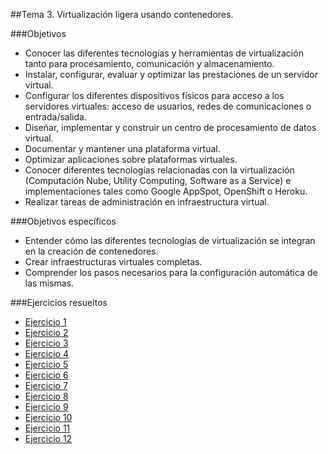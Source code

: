 ##Tema 3. Virtualización ligera usando contenedores.

###Objetivos

* Conocer las diferentes tecnologías y herramientas de virtualización tanto para procesamiento, comunicación y almacenamiento.
* Instalar, configurar, evaluar y optimizar las prestaciones de un servidor virtual.
* Configurar los diferentes dispositivos físicos para acceso a los servidores virtuales: acceso de usuarios, redes de comunicaciones o entrada/salida.
* Diseñar, implementar y construir un centro de procesamiento de datos virtual.
* Documentar y mantener una plataforma virtual.
* Optimizar aplicaciones sobre plataformas virtuales.
* Conocer diferentes tecnologías relacionadas con la virtualización (Computación Nube, Utility Computing, Software as a Service) e implementaciones tales como Google AppSpot, OpenShift o Heroku.
* Realizar tareas de administración en infraestructura virtual.

###Objetivos específicos

* Entender cómo las diferentes tecnologías de virtualización se integran en la creación de contenedores.
* Crear infraestructuras virtuales completas.
* Comprender los pasos necesarios para la configuración automática de las mismas.

###Ejercicios resueltos 

* [Ejercicio 1](Ejercicio1.md)
* [Ejercicio 2](Ejercicio2.md)
* [Ejercicio 3](Ejercicio3.md)
* [Ejercicio 4](Ejercicio4.md)
* [Ejercicio 5](Ejercicio5.md)
* [Ejercicio 6](Ejercicio6.md)
* [Ejercicio 7](Ejercicio7.md)
* [Ejercicio 8](Ejercicio8.md)
* [Ejercicio 9](Ejercicio9.md)
* [Ejercicio 10](Ejercicio10.md)
* [Ejercicio 11](Ejercicio11.md)
* [Ejercicio 12](Ejercicio12.md)

